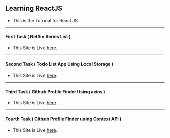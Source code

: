 ## Learning ReactJS

* This is the Tutorial for React JS.
---
#### First Task ( Netflix Series List )
* This Site is Live [here](https://jovial-raman-8b81cb.netlify.app/).
---
#### Second Task ( Todo List App Using Local Storage )
* This Site is Live [here](https://ecstatic-clarke-0cfe41.netlify.app/).
---
#### Third Task ( Github Profile Finder Using axios )
* This Site is Live [here](https://keen-heyrovsky-4203d6.netlify.app/).
---
#### Fourth Task ( Github Profile Finder using Context API )
* This Site is Live [here](https://upbeat-wright-8e2629.netlify.app/).